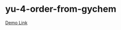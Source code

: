 # yu-4-order-from-gychem



<a href="http://localhost/becode/order-form/yu-4-order-from-gychem/?food">Demo Link</a>